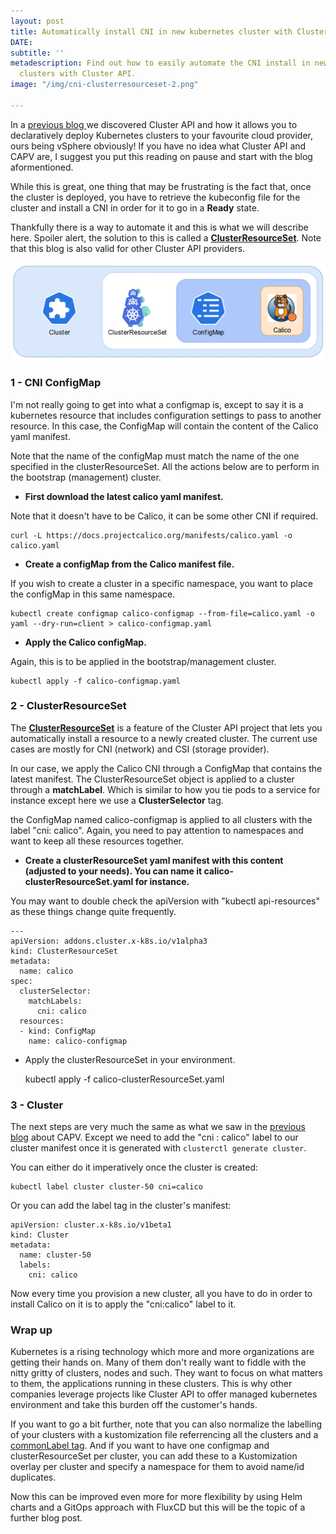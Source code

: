 ```yaml
---
layout: post
title: Automatically install CNI in new kubernetes cluster with Cluster API
DATE: 
subtitle: ''
metadescription: Find out how to easily automate the CNI install in new kubernetes
  clusters with Cluster API.
image: "/img/cni-clusterresourceset-2.png"

---
```

In a [previous blog ](https://www.vxav.fr/2021-11-21-understanding-kubernetes-cluster-api-provider-vsphere-capv/)we discovered Cluster API and how it allows you to declaratively deploy Kubernetes clusters to your favourite cloud provider, ours being vSphere obviously! If you have no idea what Cluster API and CAPV are, I suggest you put this reading on pause and start with the blog aformentioned.

While this is great, one thing that may be frustrating is the fact that, once the cluster is deployed, you have to retrieve the kubeconfig file for the cluster and install a CNI in order for it to go in a **Ready** state. 

Thankfully there is a way to automate it and this is what we will describe here. Spoiler alert, the solution to this is called a [**ClusterResourceSet**](https://github.com/kubernetes-sigs/cluster-api/blob/main/docs/proposals/20200220-cluster-resource-set.md). Note that this blog is also valid for other Cluster API providers.

![Automatically install a CNI in your kubernetes clusters deployed with Cluster API](/img/cni-clusterresourceset-2.png)

### 1 - CNI ConfigMap

I'm not really going to get into what a configmap is, except to say it is a kubernetes resource that includes configuration settings to pass to another resource. In this case, the ConfigMap will contain the content of the Calico yaml manifest.

Note that the name of the configMap must match the name of the one specified in the clusterResourceSet. All the actions below are to perform in the bootstrap (management) cluster.

* **First download the latest calico yaml manifest.**

Note that it doesn't have to be Calico, it can be some other CNI if required.

    curl -L https://docs.projectcalico.org/manifests/calico.yaml -o calico.yaml

* **Create a configMap from the Calico manifest file.**

If you wish to create a cluster in a specific namespace, you want to place the configMap in this same namespace.

    kubectl create configmap calico-configmap --from-file=calico.yaml -o yaml --dry-run=client > calico-configmap.yaml

* **Apply the Calico configMap.**

Again, this is to be applied in the bootstrap/management cluster.

    kubectl apply -f calico-configmap.yaml

### 2 - ClusterResourceSet

The [**ClusterResourceSet**](https://github.com/kubernetes-sigs/cluster-api/blob/main/docs/proposals/20200220-cluster-resource-set.md) is a feature of the Cluster API project that lets you automatically install a resource to a newly created cluster. The current use cases are mostly for CNI (network) and CSI (storage provider).

In our case, we apply the Calico CNI through a ConfigMap that contains the latest manifest. The ClusterResourceSet object is applied to a cluster through a **matchLabel**. Which is similar to how you tie pods to a service for instance except here we use a **ClusterSelector** tag.

the ConfigMap named calico-configmap is applied to all clusters with the label "cni: calico". Again, you need to pay attention to namespaces and want to keep all these resources together.

* **Create a clusterResourceSet yaml manifest with this content (adjusted to your needs). You can name it calico-clusterResourceSet.yaml for instance.**

You may want to double check the apiVersion with "kubectl api-resources" as these things change quite frequently.

    ---
    apiVersion: addons.cluster.x-k8s.io/v1alpha3
    kind: ClusterResourceSet
    metadata:
      name: calico
    spec:
      clusterSelector:
        matchLabels:
          cni: calico 
      resources:
      - kind: ConfigMap
        name: calico-configmap

* Apply the clusterResourceSet in your environment.

  kubectl apply -f calico-clusterResourceSet.yaml

### 3 - Cluster

The next steps are very much the same as what we saw in the [previous blog](https://www.vxav.fr/2021-11-21-understanding-kubernetes-cluster-api-provider-vsphere-capv/) about CAPV. Except we need to add the "cni : calico" label to our cluster manifest once it is generated with `clusterctl generate cluster`.

You can either do it imperatively once the cluster is created:

    kubectl label cluster cluster-50 cni=calico

Or you can add the label tag in the cluster's manifest:

    apiVersion: cluster.x-k8s.io/v1beta1
    kind: Cluster
    metadata:
      name: cluster-50
      labels:
        cni: calico

Now every time you provision a new cluster, all you have to do in order to install Calico on it is to apply the "cni:calico" label to it.

### Wrap up

Kubernetes is a rising technology which more and more organizations are getting their hands on. Many of them don't really want to fiddle with the nitty gritty of clusters, nodes and such. They want to focus on what matters to them, the applications running in these clusters. This is why other companies leverage projects like Cluster API to offer managed kubernetes environment and take this burden off the customer's hands.

If you want to go a bit further, note that you can also normalize the labelling of your clusters with a kustomization file referrencing all the clusters and a [commonLabel tag](). And if you want to have one configmap and clusterResourceSet per cluster, you can add these to a Kustomization overlay per cluster and specify a namespace for them to avoid name/id duplicates.

Now this can be improved even more for more flexibility by using Helm charts and a GitOps approach with FluxCD but this will be the topic of a further blog post.